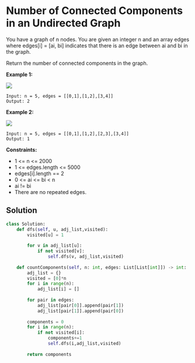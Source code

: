 <h1>Number of Connected Components in an Undirected Graph</h1>

<p>
You have a graph of n nodes. You are given an integer n and an array edges where edges[i] = [ai, bi] indicates that there is an edge between ai and bi in the graph.

Return the number of connected components in the graph.

<b>Example 1:</b>

<img src="https://assets.leetcode.com/uploads/2021/03/14/conn1-graph.jpg">

    Input: n = 5, edges = [[0,1],[1,2],[3,4]]
    Output: 2
    
<b>Example 2:</b>

<img src="https://assets.leetcode.com/uploads/2021/03/14/conn2-graph.jpg">

    Input: n = 5, edges = [[0,1],[1,2],[2,3],[3,4]]
    Output: 1

<b>Constraints:</b>

- 1 <= n <= 2000
- 1 <= edges.length <= 5000
- edges[i].length == 2
- 0 <= ai <= bi < n
- ai != bi
- There are no repeated edges.

<h2>Solution</h2>

```python
class Solution:
    def dfs(self, u, adj_list,visited):
        visited[u] = 1
        
        for v in adj_list[u]:
            if not visited[v]:
                self.dfs(v, adj_list,visited)
        
    def countComponents(self, n: int, edges: List[List[int]]) -> int:
        adj_list = {}
        visited = [0]*n
        for i in range(n):
            adj_list[i] = []
        
        for pair in edges:
            adj_list[pair[0]].append(pair[1])
            adj_list[pair[1]].append(pair[0])
        
        components = 0
        for i in range(n):
            if not visited[i]:
                components+=1
                self.dfs(i,adj_list,visited)
        
        return components
```
